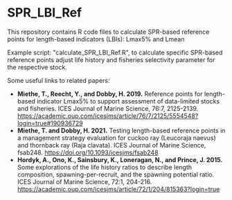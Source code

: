 # SPR_LBI_Ref
This repository contains R code files to calculate SPR-based reference points for length-based indicators (LBIs): Lmax5% and Lmean

Example script: "calculate_SPR_LBI_Ref.R", to calculate specific SPR-based reference points adjust life history and fisheries selectivity parameter for the respective stock.

Some useful links to related papers:
* **Miethe, T., Reecht, Y., and Dobby, H. 2019.** Reference points for length-based indicator Lmax5% to support assessment of data-limited stocks and fisheries. ICES Journal of Marine Science, 76:7, 2125-2139. https://academic.oup.com/icesjms/article/76/7/2125/5554548?login=true#190936729
* **Miethe, T. and Dobby, H. 2021.** Testing length-based reference points in a management strategy evaluation for cuckoo ray (Leucoraja naevus) and thornback ray (Raja clavata). ICES Journal of Marine Science, fsab248. https://doi.org/10.1093/icesjms/fsab248
* **Hordyk, A., Ono, K., Sainsbury, K., Loneragan, N., and Prince, J. 2015.** Some explorations of the life history ratios to describe length composition, spawning-per-recruit, and the spawning potential ratio. ICES Journal of Marine Science, 72:1, 204-216. https://academic.oup.com/icesjms/article/72/1/204/815363?login=true

